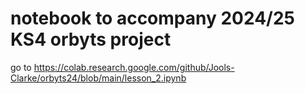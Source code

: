 # notebook to accompany 2024/25 KS4 orbyts project 

go to https://colab.research.google.com/github/Jools-Clarke/orbyts24/blob/main/lesson_2.ipynb
